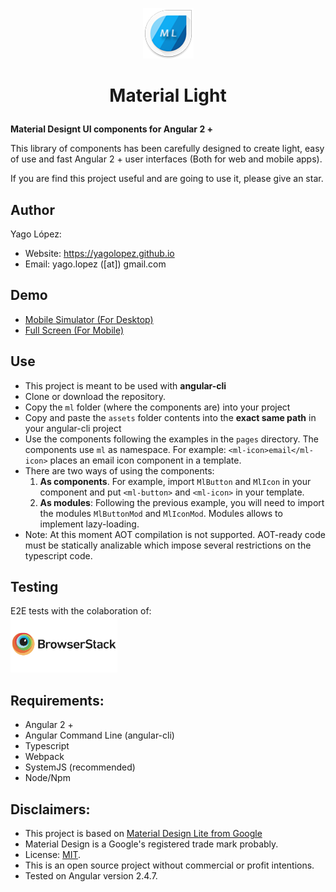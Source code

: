 <!-- todo: poner los incoveninets de otras alternativas como que son mas lentas, complicadas, etc. -->
<p align="center"><img src="src/assets/img/logo.png" style="margin: auto; width: 81px;"></p>

<h1><p align="center">Material Light</p></h1>

**Material Designt UI components for Angular 2 +**

This library of components has been carefully designed to create light, easy of use and fast Angular 2 + user interfaces
(Both for web and mobile apps).

If you are find this project useful and are going to use it, please give an star.

## Author

Yago López:

- Website: <a href="https://yagolopez.github.io" target="_blank">https://yagolopez.github.io</a>
- Email: yago.lopez ([at]) gmail.com

## Demo

<!-- - <a href="http://yagolopez.github.io/material-light/iframe/iframe.html" target="_blank">Desktop PC</a> -->
- <a href="http://mobt.me/Xf27" target="_blank">Mobile Simulator (For Desktop)</a>
- <a href="https://yagolopez.github.io/material-light/dist/index.html" target="_blank">Full Screen (For Mobile)</a>

## Use

- This project is meant to be used with **angular-cli**
- Clone or download the repository.
- Copy the `ml` folder (where the components are) into your project
- Copy and paste the `assets` folder contents into the **exact same path** in your angular-cli project
- Use the components following the examples in the `pages` directory. The components use `ml` as namespace. For example: `<ml-icon>email</ml-icon>` places an email icon component in a template.
- There are two ways of using the components:
  1. **As components**. For example, import `MlButton` and `MlIcon` in your component and put `<ml-button>` and `<ml-icon>` in your template.
  2. **As modules**: Following the previous example, you will need to import the modules `MlButtonMod` and `MlIconMod`. Modules allows to implement lazy-loading.
- Note: At this moment AOT compilation is not supported.
AOT-ready code must be statically analizable which impose several restrictions on the typescript code.

## Testing

<div>E2E tests with the colaboration of:</div>
<a href="https://www.browserstack.com/" target="_blank"><img src="browserstack-logo.png" height="90px"></a>

## Requirements:

- Angular 2 +
- Angular Command Line (angular-cli)
- Typescript
- Webpack
- SystemJS (recommended)
- Node/Npm

## Disclaimers:

- This project is based on <a href="http://getmdl.io" target="_blank">Material Design Lite from Google</a>
- Material Design is a Google's registered trade mark probably.
- License: <a href="LICENSE.txt">MIT</a>.
- This is an open source project without commercial or profit intentions.
- Tested on Angular version 2.4.7.

